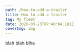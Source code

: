 ```yaml
---
path: /how-to-add-a-trailer
title: How to add a trailer
tag: My fleet
date: 2020-03-23T07:40:04.181Z
coverImg: img
---
```

blah blah blha